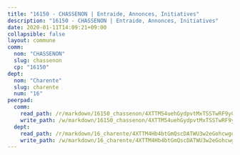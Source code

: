 ```yaml
---
title: "16150 - CHASSENON | Entraide, Annonces, Initiatives"
description: "16150 - CHASSENON | Entraide, Annonces, Initiatives"
date: 2020-01-11T14:09:21+09:00
collapsible: false
layout: commune
comm:
  nom: "CHASSENON"
  slug: chassenon
  cp: "16150"
dept:
  nom: "Charente"
  slug: charente
  num: "16"
peerpad:
  comm:
    read_path: /r/markdown/16150_chassenon/4XTTM54uehGydpvtMxTSSTwRF9yCYnWwj2QmqwC7oDeH1X12e
    write_path: /w/markdown/16150_chassenon/4XTTM54uehGydpvtMxTSSTwRF9yCYnWwj2QmqwC7oDeH1X12e-K3TgTtDUdXv3uDRRHYkFyrSoPjy8VBTUqSQHRYQcokhcVqZCA2ECsUAszHvfiMupoXKN1JEkPQaUeSxcYBK6j9PQDLAB2aqFK6az8WVSXBg88USAGnjPykHRv3Twk33GaKMCixNz
  dept:
    read_path: /r/markdown/16_charente/4XTTM4Hb4btGmQscDATWU3w2eGohcwgqasCDtGWVahJnAEsq8
    write_path: /w/markdown/16_charente/4XTTM4Hb4btGmQscDATWU3w2eGohcwgqasCDtGWVahJnAEsq8-K3TgU9zhAjxEMbYrSr9VB24idAgS7xBryN3TjEsJmsrToRfRc8PWUu9zDXmtMXWLR7TNqZhAPJFsnJ4QbuWpLJvHpyW2q8LZxtsaakTfiMdj4HFsc11ZXzpn4aT8zYKZzSLwV1CA
---
```


